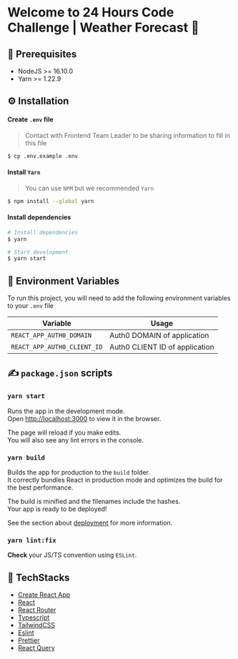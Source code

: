 # Welcome to 24 Hours Code Challenge | Weather Forecast 👏

## 📌 Prerequisites

- NodeJS >= 16.10.0
- Yarn >= 1.22.9

## ⚙️ Installation

#### Create `.env` file

> Contact with Frontend Team Leader to be sharing information to fill in this file

```bash
$ cp .env.example .env
```

#### Install `Yarn`

> You can use `NPM` but we recommended `Yarn`

```bash
$ npm install --global yarn
```

#### Install dependencies

```bash
# Install dependencies
$ yarn

# Start development
$ yarn start
```

## 📕 Environment Variables

To run this project, you will need to add the following environment variables to your `.env` file

| Variable                        | Usage                                                             |
| ------------------------------- | ----------------------------------------------------------------- |
| `REACT_APP_AUTH0_DOMAIN`        | Auth0 DOMAIN of application                                       |
| `REACT_APP_AUTH0_CLIENT_ID`     | Auth0 CLIENT ID of application                                    |

## ✍️ `package.json` scripts

### `yarn start`

Runs the app in the development mode.\
Open [http://localhost:3000](http://localhost:3000) to view it in the browser.

The page will reload if you make edits.\
You will also see any lint errors in the console.

### `yarn build`

Builds the app for production to the `build` folder.\
It correctly bundles React in production mode and optimizes the build for the best performance.

The build is minified and the filenames include the hashes.\
Your app is ready to be deployed!

See the section about [deployment](https://facebook.github.io/create-react-app/docs/deployment) for more information.

### `yarn lint:fix`

**Check** your JS/TS convention using `ESLint`.

## 💚 TechStacks

- [Create React App](https://create-react-app.dev/)
- [React](https://reactjs.org/)
- [React Router](https://reactrouter.com/)
- [Typescript](https://www.typescriptlang.org/)
- [TailwindCSS](https://tailwindcss.com/)
- [Eslint](https://eslint.org/)
- [Prettier](https://prettier.io/)
- [React Query](https://react-query-v3.tanstack.com/)
